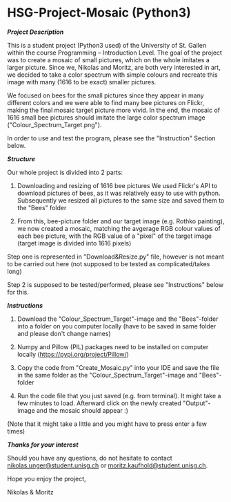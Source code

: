 # HSG-Project-Mosaic (Python3)

***Project Description***

This is a student project (Python3 used) of the University of St. Gallen within the course Programming – Introduction Level.
The goal of the project was to create a mosaic of small pictures, which on the whole imitates a larger picture. Since we, Nikolas and Moritz, are both very interested in art, we decided to take a color spectrum with simple colours and recreate this image with many (1616 to be exact) smaller pictures. 

We focused on bees for the small pictures since they appear in many different colors and we were able to find many bee pictures on Flickr, making the final mosaic target picture more vivid. In the end, the mosaic of 1616 small bee pictures should imitate the large color spectrum image ("Colour_Spectrum_Target.png").

In order to use and test the program, please see the "Instruction" Section below.


***Structure***

Our whole project is divided into 2 parts:

1.	Downloading and resizing of 1616 bee pictures 
    We used Flickr's API to download pictures of bees, as it was relatively easy to use with python. Subsequently we resized all pictures to the same size and saved them to the     "Bees" folder
    
2.  From this, bee-picture folder and our target image (e.g. Rothko painting), we now created a mosaic, matching the avgerage RGB colour values of each bee picture, with the RGB     value of a "pixel" of the target image (target image is divided into 1616 pixels)

Step one is represented in "Download&Resize.py" file, however is not meant to be carried out here (not supposed to be tested as complicated/takes long) 

Step 2 is supposed to be tested/performed, please see "Instructions" below for this.


***Instructions***

1.  Download the "Colour_Spectrum_Target"-image and the "Bees"-folder into a folder on you computer locally (have to be saved in same folder and please don't change names)

2.  Numpy and Pillow (PIL) packages need to be installed on computer locally (https://pypi.org/project/Pillow/)

3.  Copy the code from "Create_Mosaic.py" into your IDE and save the file in the same folder as the "Colour_Spectrum_Target"-image and "Bees"-folder

4.  Run the code file that you just saved (e.g. from terminal). It might take a few minutes to load. Afterward click on the newly created "Output"-image and the mosaic should appear :)

(Note that it might take a little and you might have to press enter a few times)


***Thanks for your interest***

Should you have any questions, do not hesitate to contact nikolas.unger@student.unisg.ch or moritz.kaufhold@student.unisg.ch.

Hope you enjoy the project,

Nikolas & Moritz
